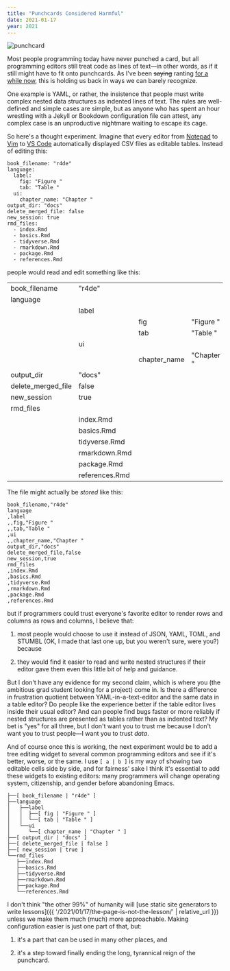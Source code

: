 ```yaml
---
title: "Punchcards Considered Harmful"
date: 2021-01-17
year: 2021
---
```


<img src="{{ '/files/2021/punchcard.jpg' | relative_url }}" alt="punchcard" class="centered">

Most people programming today have never punched a card,
but all programming editors still treat code as lines of text—in other words,
as if it still might have to fit onto punchcards.
As I've been <strike>saying</strike> ranting [for a while now](https://queue.acm.org/detail.cfm?id=1039534),
this is holding us back in ways we can barely recognize.

One example is YAML,
or rather,
the insistence that people must write complex nested data structures as indented lines of text.
The rules are well-defined and simple cases are simple,
but as anyone who has spent an hour wrestling with a Jekyll or Bookdown configuration file can attest,
any complex case is an unproductive nightmare waiting to escape its cage.

So here's a thought experiment.
Imagine that every editor from [Notepad](https://en.wikipedia.org/wiki/Microsoft_Notepad)
to [Vim](https://www.vim.org/)
to [VS Code](https://code.visualstudio.com/)
automatically displayed CSV files as editable tables.
Instead of editing this:

```
book_filename: "r4de"
language:
  label:
    fig: "Figure "
    tab: "Table "
  ui:
    chapter_name: "Chapter "
output_dir: "docs"
delete_merged_file: false
new_session: true
rmd_files:
  - index.Rmd
  - basics.Rmd
  - tidyverse.Rmd
  - rmarkdown.Rmd
  - package.Rmd
  - references.Rmd
```

people would read and edit something like this:

<table class="center">
<tr>	<td> book_filename </td>	<td> "r4de" </td>		<td> </td>		<td> </td></tr>
<tr>	<td> language </td>		<td> </td>			<td> </td>		<td> </td></tr>
<tr>	<td>  </td>			<td> label </td>		<td> </td>		<td> </td></tr>
<tr>	<td>  </td>			<td>  </td>			<td> fig </td>		<td> "Figure " </td></tr>
<tr>	<td>  </td>			<td>  </td>			<td> tab </td>		<td> "Table " </td></tr>
<tr>	<td>  </td>			<td> ui </td>			<td> </td>		<td> </td></tr>
<tr>	<td>  </td>			<td>  </td>			<td> chapter_name </td>	<td> "Chapter " </td></tr>
<tr>	<td> output_dir </td>		<td> "docs" </td>		<td> </td>		<td> </td></tr>
<tr>	<td> delete_merged_file </td>	<td> false </td>		<td> </td>		<td> </td></tr>
<tr>	<td> new_session </td>		<td> true </td>			<td> </td>		<td> </td></tr>
<tr>	<td> rmd_files </td>		<td> </td>			<td> </td>		<td> </td></tr>
<tr>	<td>  </td>			<td> index.Rmd </td>		<td> </td>		<td> </td></tr>
<tr>	<td>  </td>			<td> basics.Rmd </td>		<td> </td>		<td> </td></tr>
<tr>	<td>  </td>			<td> tidyverse.Rmd </td>	<td> </td>		<td> </td></tr>
<tr>	<td>  </td>			<td> rmarkdown.Rmd </td>	<td> </td>		<td> </td></tr>
<tr>	<td>  </td>			<td> package.Rmd </td>		<td> </td>		<td> </td></tr>
<tr>	<td>  </td>			<td> references.Rmd </td>	<td> </td>		<td> </td></tr>
</table>

The file might actually be *stored* like this:

```
book_filename,"r4de"
language
,label
,,fig,"Figure "
,,tab,"Table "
,ui
,,chapter_name,"Chapter "
output_dir,"docs"
delete_merged_file,false
new_session,true
rmd_files
,index.Rmd
,basics.Rmd
,tidyverse.Rmd
,rmarkdown.Rmd
,package.Rmd
,references.Rmd
```

but if programmers could trust everyone's favorite editor
to render rows and columns as rows and columns,
I believe that:

1.  most people would choose to use it instead of JSON, YAML, TOML, and STUMBL
    (OK, I made that last one up, but you weren't sure, were you?) because

1.  they would find it easier to read and write nested structures
    if their editor gave them even this little bit of help and guidance.

But I don't have any evidence for my second claim,
which is where you (the ambitious grad student looking for a project) come in.
Is there a difference in frustration quotient between YAML-in-a-text-editor
and the same data in a table editor?
Do people like the experience better if the table editor lives inside their usual editor?
And can people find bugs faster or more reliably
if nested structures are presented as tables rather than as indented text?
My bet is "yes" for all three,
but I don't want you to trust me
because I don't want you to trust people—I want you to trust *data*.

And of course once this is working,
the next experiment would be to add a tree editing widget to several common programming editors
and see if it's better, worse, or the same.
I use `[ a | b ]` is my way of showing two editable cells side by side,
and for fairness' sake I think it's essential to add these widgets to existing editors:
many programmers will change operating system, citizenship, and gender
before abandoning Emacs.

```
├──[ book_filename | "r4de" ]
├──language
│   ├──label
│   │  ├──[ fig | "Figure " ]
│   │  └──[ tab | "Table " ]
│   └──ui
│      └──[ chapter_name | "Chapter " ]
├──[ output_dir | "docs" ]
├──[ delete_merged_file | false ]
├──[ new_session | true ]
└──rmd_files
   ├──index.Rmd
   ├──basics.Rmd
   ├──tidyverse.Rmd
   ├──rmarkdown.Rmd
   ├──package.Rmd
   └──references.Rmd
```

I don't think "the other 99%" of humanity will
[use static site generators to write lessons]({{ '/2021/01/17/the-page-is-not-the-lesson/' | relative_url }})
unless we make them much (much) more approachable.
Making configuration easier is just one part of that,
but:

1.  it's a part that can be used in many other places, and

1.  it's a step toward finally ending the long, tyrannical reign of the punchcard.
